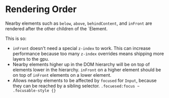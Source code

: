 # Rendering Order

Nearby elements such as `below`, `above`, `behindContent`, and `inFront` are rendered after the other children of the `Element.

This is so:

- `inFront` doesn't need a special `z-index` to work.  This can increase performance because too many `z-index` overrides means shipping more layers to the gpu.
- Nearby elements higher up in the DOM hierarchy will be on top of elements lower in the hierarchy.  `inFront` on a higher element should be on top of `inFront` elements on a lower element.
- Allows nearby elements to be affected by `focused` for `Input`, because they can be reached by a sibling selector.  `.focuesed:focus ~ .focusable-style {}`

